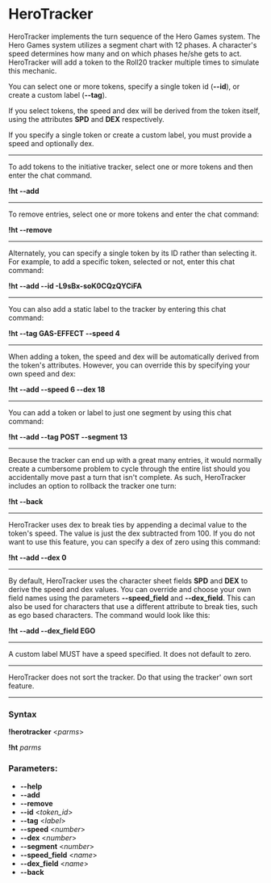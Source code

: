 # HeroTracker


HeroTracker implements the turn sequence of the Hero Games system.  The Hero Games system utilizes a segment chart with 12 phases.  A character's speed determines how many and on which phases he/she gets to act.  HeroTracker will add a token to the Roll20 tracker multiple times to simulate this mechanic.


You can select one or more tokens, specify a single token id (**--id**), or create a custom label (**--tag**).

If you select tokens, the speed and dex will be derived from the token itself, using the attributes **SPD** and **DEX** respectively.

If you specify a single token or create a custom label, you must provide a speed and optionally dex.

---
To add tokens to the initiative tracker, select one or more tokens and then enter the chat command.


**!ht --add**

---
To remove entries, select one or more tokens and enter the chat command:

**!ht --remove**

---
Alternately, you can specify a single token by its ID rather than selecting it. For example, to add a specific token, selected or not, enter this chat command:

**!ht --add --id -L9sBx-soK0CQzQYCiFA**

---
You can also add a static label to the tracker by entering this chat command:

**!ht --tag GAS-EFFECT --speed 4**

---
When adding a token, the speed and dex will be automatically derived from the token's attributes. However, you can override this by specifying your own speed and dex:

**!ht --add --speed 6 --dex 18**

---
You can add a token or label to just one segment by using this chat command:

**!ht --add --tag POST --segment 13**

---
Because the tracker can end up with a great many entries, it would normally create a cumbersome problem to cycle through the entire list should you accidentally move past a turn that isn't complete. As such, HeroTracker includes an option to rollback the tracker one turn:

**!ht --back**

---
HeroTracker uses dex to break ties by appending a decimal value to the token's speed. The value is just the dex subtracted from 100. If you do not want to use this feature, you can specify a dex of zero using this command:

**!ht --add --dex 0**

---
By default, HeroTracker uses the character sheet fields **SPD** and **DEX** to derive the speed and dex values. You can override and choose your own field names using the parameters **--speed_field** and **--dex_field**. This can also be used for characters that use a different attribute to break ties, such as ego based characters. The command would look like this:

**!ht --add --dex_field EGO**

---
A custom label MUST have a speed specified. It does not default to zero.

---
HeroTracker does not sort the tracker. Do that using the tracker' own sort feature.

---

### Syntax


**!herotracker** <_parms_>

**!ht** _parms_

### Parameters:

* **--help**
* **--add**
* **--remove**
* **--id** <_token_id_>
* **--tag** <_label_>
* **--speed** <_number_>
* **--dex** <_number_>
* **--segment** <_number_>
* **--speed_field** <_name_>
* **--dex_field** <_name_>
* **--back**
